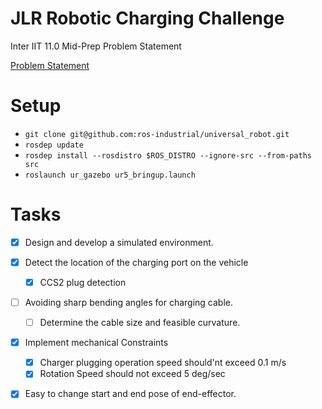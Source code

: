 # JLR Robotic Charging Challenge
Inter IIT 11.0 Mid-Prep Problem Statement

[Problem Statement](/Mid_JLR%20copy.pdf)

# Setup
* `git clone git@github.com:ros-industrial/universal_robot.git`
* `rosdep update`
* `rosdep install --rosdistro $ROS_DISTRO --ignore-src --from-paths src`
* `roslaunch ur_gazebo ur5_bringup.launch`


# Tasks 
- [x] Design and develop a simulated environment.
- [x] Detect the location of the charging port on the vehicle
    - [x] CCS2 plug detection
- [ ] Avoiding sharp bending angles for charging cable.
    - [ ] Determine the cable size and feasible curvature. 
- [x] Implement mechanical Constraints
    - [x] Charger plugging operation speed should'nt exceed 0.1 m/s
    - [x] Rotation Speed should not exceed 5 deg/sec
- [x] Easy to change start and end pose of end-effector.

 
